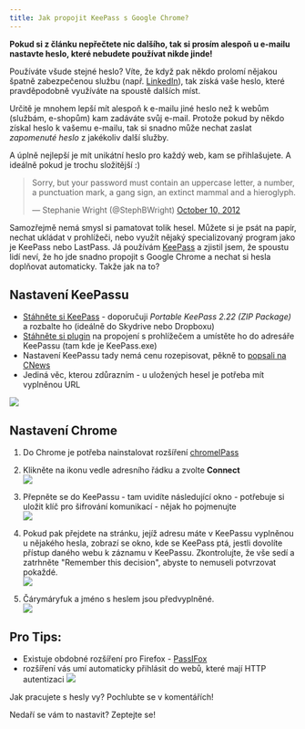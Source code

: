 ```yaml
---
title: Jak propojit KeePass s Google Chrome?
---
```


**Pokud si z článku nepřečtete nic dalšího, tak si prosím alespoň u e-mailu nastavte heslo, které nebudete používat nikde jinde!**

Používáte všude stejné heslo? Víte, že když pak někdo prolomí nějakou špatně zabezpečenou službu (např. [LinkedIn](http://mashable.com/2012/06/06/linkedin-passwords-hacked-confirmation/)), tak získá vaše heslo, které pravděpodobně využíváte na spoustě dalších míst.

Určitě je mnohem lepší mít alespoň k e-mailu jiné heslo než k webům (službám, e-shopům) kam zadáváte svůj e-mail. Protože pokud by někdo získal heslo k vašemu e-mailu, tak si snadno může nechat zaslat *zapomenuté heslo* z jakékoliv další služby.

A úplně nejlepší je mít unikátní heslo pro každý web, kam se přihlašujete. A ideálně pokud je trochu složitější :)

<blockquote class="twitter-tweet" data-lang="en"><p lang="en" dir="ltr">Sorry, but your password must contain an uppercase letter, a number, a punctuation mark, a gang sign, an extinct mammal and a hieroglyph.</p>&mdash; Stephanie Wright (@StephBWright) <a href="https://twitter.com/StephBWright/status/256029401546895360">October 10, 2012</a></blockquote>
<script async src="//platform.twitter.com/widgets.js" charset="utf-8"></script>

Samozřejmě nemá smysl si pamatovat tolik hesel. Můžete si je psát na papír, nechat ukládat v prohlížeči, nebo využít nějaký specializovaný program jako je KeePass nebo LastPass. Já používám [KeePass](http://keepass.info/) a zjistil jsem, že spoustu lidí neví, že ho jde snadno propojit s Google Chrome a nechat si hesla doplňovat automaticky. Takže jak na to?

Nastavení KeePassu
-----------------------------
- [Stáhněte si KeePass](http://keepass.info/download.html) - doporučuji *Portable KeePass 2.22 (ZIP Package)* a rozbalte ho (ideálně do Skydrive nebo Dropboxu)
- [Stáhněte si plugin](https://github.com/pfn/keepasshttp/raw/master/KeePassHttp.plgx) na propojení s prohlížečem a umístěte ho do adresáře KeePassu (tam kde je KeePass.exe)
- Nastavení KeePassu tady nemá cenu rozepisovat, pěkně to [popsali na CNews](http://extrawindows.cnews.cz/keepass-sikovna-sprava-hesel-pro-windows-i-mobilni-zarizeni)
- Jediná věc, kterou zdůrazním - u uložených hesel je potřeba mít vyplněnou URL

![](/data/2013/2013-05-03-jak-propojit-keepass-s-google-chrome/2013-05-03-keepass-chrome-01-keepass-url.png)


Nastavení Chrome
---------------------------
1. Do Chrome je potřeba nainstalovat rozšíření [chromeIPass](https://chrome.google.com/webstore/detail/chromeipass/ompiailgknfdndiefoaoiligalphfdae)

2. Klikněte na ikonu vedle adresního řádku a zvolte **Connect** <br>
![](/data/2013/2013-05-03-jak-propojit-keepass-s-google-chrome/2013-05-03-keepass-chrome-02-chrome-connect.png)

3. Přepněte se do KeePassu - tam uvidíte následující okno - potřebuje si uložit klíč pro šifrování komunikací - nějak ho pojmenujte <br>
![](/data/2013/2013-05-03-jak-propojit-keepass-s-google-chrome/2013-05-03-keepass-chrome-03-keepass-key.png)

4. Pokud pak přejdete na stránku, jejíž adresu máte v KeePassu vyplněnou u nějakého hesla, zobrazí se okno, kde se KeePass ptá, jestli dovolíte přístup daného webu k záznamu v KeePassu. Zkontrolujte, že vše sedí a zatrhněte "Remember this decision", abyste to nemuseli potvrzovat pokaždé. <br>
![](/data/2013/2013-05-03-jak-propojit-keepass-s-google-chrome/2013-05-03-keepass-chrome-04-keepass-confirm-access.png)

5. Čárymáryfuk a jméno s heslem jsou předvyplněné. <br>
![](/data/2013/2013-05-03-jak-propojit-keepass-s-google-chrome/2013-05-03-keepass-chrome-05-chrome-filled.png)

Pro Tips:
----------
- Existuje obdobné rozšíření pro Firefox - [PassIFox](https://addons.mozilla.org/En-us/firefox/addon/passifox/)
- rozšíření vás umí automaticky přihlásit do webů, které mají HTTP autentizaci
![](/data/2013/2013-05-03-jak-propojit-keepass-s-google-chrome/2013-05-03-keepass-chrome-06-chrome-httpauth.png)

Jak pracujete s hesly vy? Pochlubte se v komentářích!

Nedaří se vám to nastavit? Zeptejte se!
